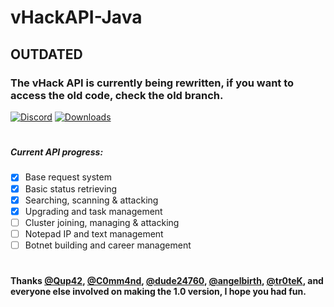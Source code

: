 
# vHackAPI-Java

## OUTDATED
### The vHack API is currently being rewritten, if you want to access the old code, check the old branch.
[![Discord](https://img.shields.io/badge/Chat-%20on%20Discord-738bd7.svg?style=flat-square)](https://discord.gg/52MtBDp) [![Downloads](https://img.shields.io/github/downloads/OlympicCode/vHackAPI-Java/total.svg?style=flat-square)]()
#
##### Current API progress:
- [x] Base request system 
- [x] Basic status retrieving 
- [x] Searching, scanning & attacking 
- [x] Upgrading and task management 
- [ ] Cluster joining, managing & attacking 
- [ ] Notepad IP and text management 
- [ ] Botnet building and career management 
#
#### Thanks [@Qup42](https://github.com/Qup42), [@C0mm4nd](https://github.com/C0mm4nd), [@dude24760](https://github.com/dude24760), [@angelbirth](https://github.com/angelbirth), [@tr0teK](https://github.com/tr0teK), and everyone else involved on making the 1.0 version, I hope you had fun.
